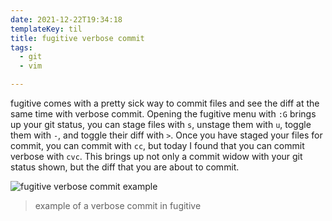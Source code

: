 ```yaml
---
date: 2021-12-22T19:34:18
templateKey: til
title: fugitive verbose commit
tags:
  - git
  - vim

---
```


fugitive comes with a pretty sick way to commit files and see the diff at the
same time with verbose commit.  Opening the fugitive menu with `:G` brings up
your git status, you can stage files with `s`, unstage them with `u`, toggle
them with `-`, and toggle their diff with `>`.  Once you have staged your files
for commit, you can commit with `cc`, but today I found that you can commit
verbose with `cvc`.  This brings up not only a commit widow with your git
status shown, but the diff that you are about to commit.

![fugitive verbose commit example](https://images.waylonwalker.com/fugitive-verbose-commit.png)

> example of a verbose commit in fugitive

